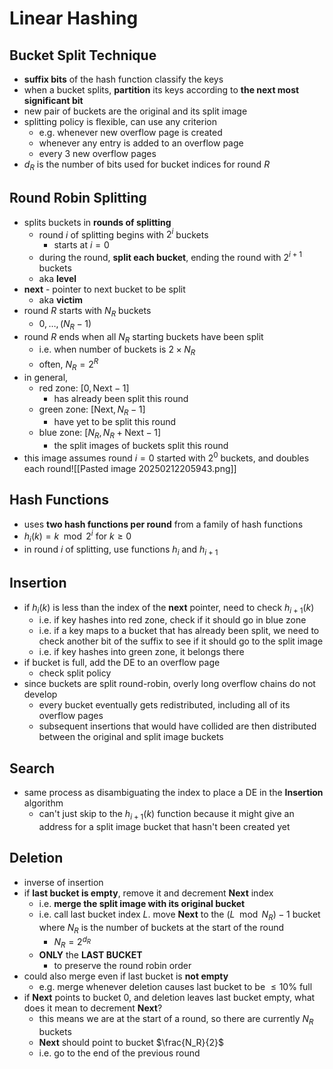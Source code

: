 # Linear Hashing
## Bucket Split Technique
- **suffix bits** of the hash function classify the keys
- when a bucket splits, **partition** its keys according to **the next most significant bit**
- new pair of buckets are the original and its split image
- splitting policy is flexible, can use any criterion
	- e.g. whenever new overflow page is created
	- whenever any entry is added to an overflow page
	- every 3 new overflow pages
- $d_R$ is the number of bits used for bucket indices for round $R$
## Round Robin Splitting
- splits buckets in **rounds of splitting**
	- round $i$ of splitting begins with $2^i$ buckets
		- starts at $i=0$
	- during the round, **split each bucket**, ending the round with $2^{i+1}$ buckets
	- aka **level**
- **next** - pointer to next bucket to be split
	- aka **victim**
- round $R$ starts with $N_R$ buckets 
	- $0, \dots, (N_R -1)$
- round $R$ ends when all $N_R$ starting buckets have been split
	- i.e. when number of buckets is $2 \times N_R$
	- often, $N_R = 2^R$
- in general,
	- red zone: $[0, \text{Next}-1]$ 
		- has already been split this round
	- green zone: $[\text{Next}, N_R - 1]$
		- have yet to be split this round
	- blue zone: $[N_R, N_R + \text{Next} - 1]$
		- the split images of buckets split this round
- this image assumes round $i=0$ started with $2^0$ buckets, and doubles each round![[Pasted image 20250212205943.png]]
## Hash Functions
- uses **two hash functions per round** from a family of hash functions
- $h_{i}(k) = k \mod 2^i \text{    for } k \geq 0$
- in round $i$ of splitting, use functions $h_i$ and $h_{i+1}$ 
## Insertion
- if $h_i(k)$ is less than the index of the **next** pointer, need to check $h_{i+1}(k)$
	- i.e. if key hashes into red zone, check if it should go in blue zone
	- i.e. if a key maps to a bucket that has already been split, we need to check another bit of the suffix to see if it should go to the split image
	- i.e. if key hashes into green zone, it belongs there
- if bucket is full, add the DE to an overflow page
	- check split policy
- since buckets are split round-robin, overly long overflow chains do not develop
	- every bucket eventually gets redistributed, including all of its overflow pages
	- subsequent insertions that would have collided are then distributed between the original and split image buckets
## Search
- same process as disambiguating the index to place a DE in the **Insertion** algorithm
	- can't just skip to the $h_{i+1}(k)$ function because it might give an address for a split image bucket that hasn't been created yet
## Deletion
- inverse of insertion
- if **last bucket is empty**, remove it and decrement **Next** index
	- i.e. **merge the split image with its original bucket**
	- i.e. call last bucket index $L$. move **Next** to the $(L\mod N_R) - 1$ bucket where $N_R$ is the number of buckets at the start of the round
		- $N_R=2^{d_R}$
	- **ONLY** the **LAST BUCKET**
		- to preserve the round robin order
- could also merge even if last bucket is **not empty**
	- e.g. merge whenever deletion causes last bucket to be $\leq 10\%$ full
- if **Next** points to bucket 0, and deletion leaves last bucket empty, what does it mean to decrement **Next**?
	- this means we are at the start of a round, so there are currently $N_R$ buckets
	- **Next** should point to bucket $\frac{N_R}{2}$
	- i.e. go to the end of the previous round